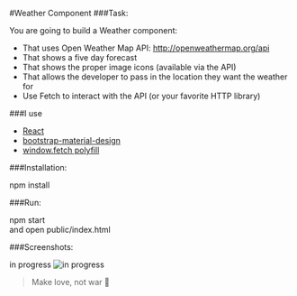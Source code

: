 #Weather Component
###Task:

You are going to build a Weather component:

* That uses Open Weather Map API: http://openweathermap.org/api
* That shows a five day forecast
* That shows the proper image icons (available via the API)
* That allows the developer to pass in the location they want the weather for
* Use Fetch to interact with the API (or your favorite HTTP library)

###I use

* [React](https://facebook.github.io/react/)
* [bootstrap-material-design](http://fezvrasta.github.io/bootstrap-material-design/)
* [window.fetch polyfill](https://github.com/github/fetch)

###Installation:

npm install

###Run:

npm start  
and open public/index.html

###Screenshots:

in progress
![in progress](http://dl1.joxi.net/drive/2016/05/22/0007/3741/507549/49/4ec931d3ef.png)

> Make love, not war :open_hands:

